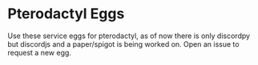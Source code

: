 # Pterodactyl Eggs
Use these service eggs for pterodactyl, as of now there is only discordpy but discordjs and a paper/spigot is being worked on. Open an issue to request a new egg.
